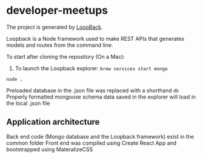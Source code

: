 # developer-meetups

The project is generated by [LoopBack](http://loopback.io).

Loopback is a Node framework used to make REST APIs that generates models and routes from the command line.

To start after cloning the repository (On a Mac):

1) To launch the Loopback explorer:
`brew services start mongo`

`node .`

Preloaded database in the .json file was replaced with a shorthand `db`
Properly formatted mongoose schema data saved in the explorer will load in the local .json file

## Application architecture

Back end code (Mongo database and the Loopback framework) exist in the common folder
Front end was compiled using Create React App and bootstrapped using MateralizeCSS
